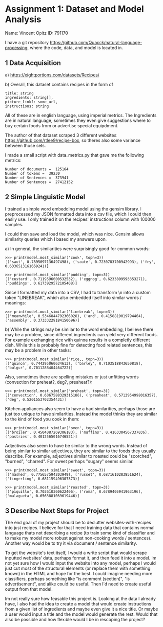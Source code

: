 # Assignment 1: Dataset and Model Analysis

Name: Vincent Opitz
ID: 791170

I have a git repository https://github.com/Quacck/natural-language-processing, where the code, data, and model is located in.

## 1 Data Acquisition

a)
https://eightportions.com/datasets/Recipes/

b)
Overall, this dataset contains recipes in the form of 

    title: string
    ingredients: string[],
    picture_link?: some_url,
    instructions: string

All of these are in english language, using imperial metrics. The Ingredients are in natural language, sometimes they even give suggestions where to buy certain foods from or advertise special equipdment.

The author of that dataset scraped 3 different websites: https://github.com/rtlee9/recipe-box, so theres also some variance between those sets.

I made a small script with data_metrics.py that gave me the following metrics:

    Number of documents =  125164
    Number of tokens =  39230
    Number of Sentences =  373941
    Number of Sentences =  27412152

## 2 Simple Linguistic Model

I trained a simple word embedding model using the gensim library. I preprocessed my JSON formatted data into a csv file, which I could then easily use. I only trained it on the recipes' instructions column with 100000 samples.

I could then save and load the model, which was nice. Gensim allows similarity queries which I based my answers upon.

a) In general, the similarities were surprisingly good for common words:

    >>> print(model.most_similar('cook', topn=3))
    [('saut', 0.7895097136497498), ('saute', 0.7230783700942993), ('fry', 0.6336513161659241)]

    >>> print(model.most_similar('pudding', topn=3))
    [('custard', 0.7119596600532532), ('eggnog', 0.6233899593353271), ('puddings', 0.6173929572105408)]

Since I formatted my data into a CSV, I had to transform \n into a custom token "LINEBREAK", which also embedded itself into similar words  / meanings: 

    >>> print(model.most_similar('linebreak', topn=3))
    [('meanwhile', 0.5346844792366028), ('and', 0.4158819019794464), ('assembly', 0.37333229184150696)]

b) While the strings may be similar to the word embedding, I believe there may be a problem, since different ingredients can yield very different foods.
For example exchanging rice with quinoa results in a completly different dish. While this is probably fine for detecting food related sentences, this may be a problem in other tasks:

    >>> print(model.most_similar('rice,, topn=3))
    [('quinoa', 0.744295060634613), ('barley', 0.7103518843650818), ('bulgur', 0.7011288404464722)]

Also, sometimes there are spelling mistakes or just unfitting words (convection for preheat?, deg?, preaheat?):

    >>> print(model.most_similar('preheat', topn=3))
    [('convection', 0.6067588329315186), ('preaheat', 0.5712954998016357), ('deg', 0.5201553702354431)]

Kitchen appliances also seem to have a bad similarities, perhaps those are just too unique to have similarities. Instead the model thinks they are similar to the kind of food you cook in them:

    >>> print(model.most_similar('oven', topn=3))
    [('broiler', 0.4504087269306183), ('muffins', 0.4163304567337036), ('pastries', 0.4012565016746521)]

Adjectives also seem to have be similar to the wrong words. Instead of being similar to similar adjectives, they are similar to the foods they usually describe. For example, adjectives similar to roasted could be "scorched", "burned", "charred". For sweet perhaps "sugary" seems similar.

    >>> print(model.most_similar('sweet', topn=3))
    [('mashed', 0.775657594203949), ('russet', 0.6871610283851624), ('fingerling', 0.681159496307373)]

    >>> print(model.most_similar('roasted', topn=3))
    [('piquillo', 0.703610360622406), ('roma', 0.6789405941963196), ('malagueta', 0.6563881039619446)]

## 3  Describe Next Steps for Project

The end goal of my project should be to declutter websites-with-recipes into just recipes. I believe for that I need training data that contains normal language thats not describing a recipe (to train some kind of classifier and to make my model more robust against non-cooking words / sentences). Another way would be to try it via document / sentence similarity.

To get the website's text itself, I would a write script that would scrape inputted websites' data, perhaps format it, and then feed it into a model.
Im not yet sure how I would input the website into any model, perhaps I would just cut most of the structural elements (or replace them with something known) in the HTML and hope for the best.
I could imagine needing more classifiers, perhaps something like "is comment (section)", "is advertisement", and alike could be useful. 
Then I'd need to create useful output from that model. 

Im not really sure how feasable this project is. Looking at the data I already have, I also had the idea to create a model that would create instructions from a given list of ingredients and maybe even give it a nice title. Or maybe a user would input a title and the model would generate the rest. Would that also be possible and how flexible would I be in rescoping the project?
